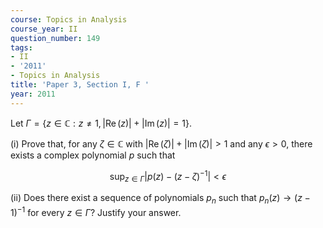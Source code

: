 ```yaml
---
course: Topics in Analysis
course_year: II
question_number: 149
tags:
- II
- '2011'
- Topics in Analysis
title: 'Paper 3, Section I, F '
year: 2011
---
```




Let $\Gamma=\{z \in \mathbb{C}: z \neq 1,|\operatorname{Re}(z)|+|\operatorname{Im}(z)|=1\}$.

(i) Prove that, for any $\zeta \in \mathbb{C}$ with $|\operatorname{Re}(\zeta)|+|\operatorname{Im}(\zeta)|>1$ and any $\epsilon>0$, there exists a complex polynomial $p$ such that

$$\sup _{z \in \Gamma}\left|p(z)-(z-\zeta)^{-1}\right|<\epsilon$$

(ii) Does there exist a sequence of polynomials $p_{n}$ such that $p_{n}(z) \rightarrow(z-1)^{-1}$ for every $z \in \Gamma ?$ Justify your answer.